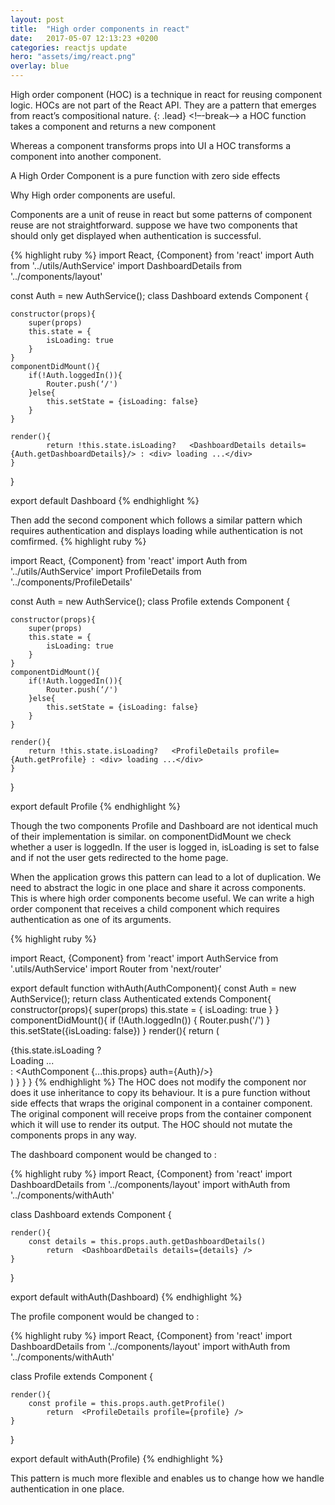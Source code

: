 ```yaml
---
layout: post
title:  "High order components in react"
date:   2017-05-07 12:13:23 +0200
categories: reactjs update
hero: "assets/img/react.png"
overlay: blue
---
```

High order component (HOC) is a technique in react for reusing component logic.
HOCs are not part of the React API.
They are a pattern that emerges from react’s compositional nature.
{: .lead}
<!–-break-–>
a HOC function takes a component and returns a new component


Whereas a component transforms props into UI a HOC transforms a component into another component.

A High Order Component is a pure function with zero side effects

Why High order components are useful.

Components are a unit of reuse in react  but some patterns of component reuse are not straightforward.
suppose we have two components that should only get displayed when authentication is successful.

{% highlight ruby %}
import React, {Component} from 'react'
import Auth from '../utils/AuthService'
import DashboardDetails from '../components/layout'

const Auth = new AuthService();
class Dashboard extends Component {

	constructor(props){
		super(props)
		this.state = {
			isLoading: true
		}
	}
	componentDidMount(){
		if(!Auth.loggedIn()){
			Router.push(‘/')
		}else{
			this.setState = {isLoading: false}
		}
	}

	render(){
			return !this.state.isLoading?   <DashboardDetails details={Auth.getDashboardDetails}/> : <div> loading ...</div>
	}
}

export default Dashboard
{% endhighlight %}

Then add the second component which follows a similar pattern which requires authentication and displays loading while authentication is not comfirmed.
{% highlight ruby %}

import React, {Component} from 'react'
import Auth from '../utils/AuthService'
import ProfileDetails from '../components/ProfileDetails'

const Auth = new AuthService();
class Profile extends Component {

	constructor(props){
		super(props)
		this.state = {
			isLoading: true
		}
	}
	componentDidMount(){
		if(!Auth.loggedIn()){
			Router.push(‘/')
		}else{
			this.setState = {isLoading: false}
		}
	}

	render(){
		return !this.state.isLoading?   <ProfileDetails profile={Auth.getProfile} : <div> loading ...</div>
	}
}

export default Profile
{% endhighlight %}

Though the two components Profile and Dashboard  are not identical much of their implementation is similar.
on componentDidMount we check whether a user is loggedIn. If the user is logged in,  isLoading is set to false and if not the user gets redirected to the home page.

When the application grows this pattern can lead to a lot of duplication. We need to abstract the logic in one place and share it across components.
This is where high order components become useful. We can write a high order component that receives a child component which requires authentication as one of its arguments.

{% highlight ruby %}

import React, {Component} from 'react'
import AuthService from '.utils/AuthService'
import Router from 'next/router'

export default function withAuth(AuthComponent){
	const Auth = new AuthService();
    return class Authenticated extends Component{
        constructor(props){
            super(props)
            this.state = {
                isLoading: true
            }
        }
        componentDidMount(){
            if (!Auth.loggedIn()) {
                Router.push('/')
            }
            this.setState({isLoading: false})
        }
        render(){
            return (
                <div>
                    {this.state.isLoading ? <div>Loading ...</div>: <AuthComponent {...this.props} auth={Auth}/>}
                </div>
            )
        }
    }
}
{% endhighlight %}
The HOC does not modify the component nor does it use inheritance to copy its behaviour. It is a pure function without side effects that wraps the original component in a container component. The original component will receive props from the container component which it will use to render its output.
The HOC should not mutate the components props in any way.

The dashboard component would be changed to :

{% highlight ruby %}
import React, {Component} from 'react'
import DashboardDetails from '../components/layout'
import withAuth from '../components/withAuth'

class Dashboard extends Component {


	render(){
		const details = this.props.auth.getDashboardDetails()
			return  <DashboardDetails details={details} /> 
	}
}

export default withAuth(Dashboard)
{% endhighlight %}

The profile component would be changed to :

{% highlight ruby %}
import React, {Component} from 'react'
import DashboardDetails from '../components/layout'
import withAuth from '../components/withAuth'

class Profile extends Component {


	render(){
		const profile = this.props.auth.getProfile()
			return  <ProfileDetails profile={profile} /> 
	}
}

export default withAuth(Profile)
{% endhighlight %}

This pattern is much more flexible and enables us to change how we handle authentication in one place.
